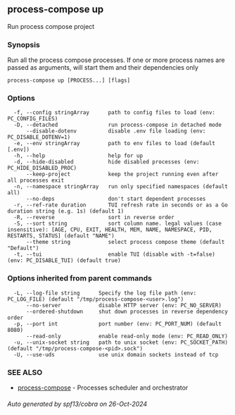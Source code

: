 ## process-compose up

Run process compose project

### Synopsis

Run all the process compose processes.
If one or more process names are passed as arguments,
will start them and their dependencies only

```
process-compose up [PROCESS...] [flags]
```

### Options

```
  -f, --config stringArray      path to config files to load (env: PC_CONFIG_FILES)
  -D, --detached                run process-compose in detached mode
      --disable-dotenv          disable .env file loading (env: PC_DISABLE_DOTENV=1)
  -e, --env stringArray         path to env files to load (default [.env])
  -h, --help                    help for up
  -d, --hide-disabled           hide disabled processes (env: PC_HIDE_DISABLED_PROC)
      --keep-project            keep the project running even after all processes exit
  -n, --namespace stringArray   run only specified namespaces (default all)
      --no-deps                 don't start dependent processes
  -r, --ref-rate duration       TUI refresh rate in seconds or as a Go duration string (e.g. 1s) (default 1)
  -R, --reverse                 sort in reverse order
  -S, --sort string             sort column name. legal values (case insensitive): [AGE, CPU, EXIT, HEALTH, MEM, NAME, NAMESPACE, PID, RESTARTS, STATUS] (default "NAME")
      --theme string            select process compose theme (default "Default")
  -t, --tui                     enable TUI (disable with -t=false) (env: PC_DISABLE_TUI) (default true)
```

### Options inherited from parent commands

```
  -L, --log-file string      Specify the log file path (env: PC_LOG_FILE) (default "/tmp/process-compose-<user>.log")
      --no-server            disable HTTP server (env: PC_NO_SERVER)
      --ordered-shutdown     shut down processes in reverse dependency order
  -p, --port int             port number (env: PC_PORT_NUM) (default 8080)
      --read-only            enable read-only mode (env: PC_READ_ONLY)
  -u, --unix-socket string   path to unix socket (env: PC_SOCKET_PATH) (default "/tmp/process-compose-<pid>.sock")
  -U, --use-uds              use unix domain sockets instead of tcp
```

### SEE ALSO

* [process-compose](process-compose.md)	 - Processes scheduler and orchestrator

###### Auto generated by spf13/cobra on 26-Oct-2024

